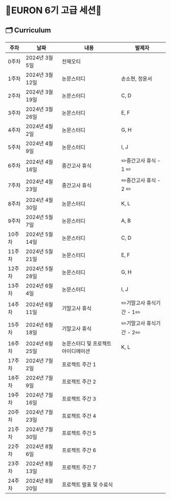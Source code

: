 # 🐥EURON 6기 고급 세션🐥

## 🗂️ Curriculum
|주차|날짜|내용|발제자|
|---|---|---|---|
|0주차|2024년 3월 5일|전체오티|	
|1주차|2024년 3월 12일|논문스터디|손소현, 정윤서|
|2주차|2024년 3월 19일|논문스터디|	C, D|
|3주차|2024년 3월 26일|논문스터디|E, F|
|4주차|2024년 4월 2일|논문스터디|G, H|
|5주차|2024년 4월 9일|논문스터디|I, J|
|6주차|2024년 4월 16일|중간고사 휴식|✏️중간고사 휴식 - 1	✏️
|7주차|2024년 4월 23일|중간고사 휴식|✏️중간고사 휴식 - 2	✏️
|8주차|2024년 4월 30일|논문스터디|K, L
|9주차|2024년 5월 7일|논문스터디|A, B
|10주차|2024년 5월 14일|논문스터디|C, D
|11주차|2024년 5월 21일|논문스터디|E, F
|12주차|2024년 5월 28일|논문스터디|G, H
|13주차|2024년 6월 4일|논문스터디|I, J
|14주차|2024년 6월 11일|기말고사 휴식|✏️기말고사 휴식기간 - 1✏️
|15주차|2024년 6월 18일|기말고사 휴식|✏️기말고사 휴식기간 - 2✏️
|16주차|2024년 6월 25일|논문스터디 및 프로젝트 아이디에이션|K, L
|17주차|2024년 7월 2일|프로젝트 주간 1	
|18주차|2024년 7월 9일|프로젝트 주간 2	
|19주차|2024년 7월 16일|프로젝트 주간 3	
|20주차|2024년 7월 23일|프로젝트 주간 4	
|21주차|2024년 7월 30일|프로젝트 주간 5	
|22주차|2024년 8월 6일|프로젝트 주간 6	
|23주차|2024년 8월 13일|프로젝트 주간 7	
|24주차|2024년 8월 20일|프로젝트 발표 및 수료식	
